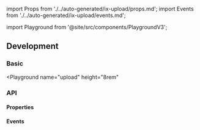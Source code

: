 import Props from './../auto-generated/ix-upload/props.md';
import Events from './../auto-generated/ix-upload/events.md';

import Playground from '@site/src/components/PlaygroundV3';

## Development

### Basic

<Playground
  name="upload" 
  height="8rem"
  >
</Playground>

### API

#### Properties

<Props />

#### Events

<Events />
